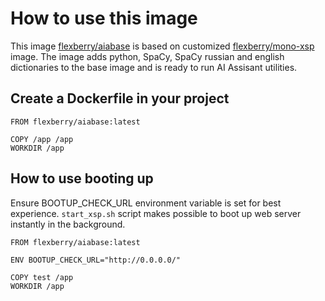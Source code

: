 # How to use this image
This image [flexberry/aiabase](https://hub.docker.com/r/flexberry/aiabase/) is based on customized [flexberry/mono-xsp](https://hub.docker.com/r/flexberry/mono-xsp/) image.
The image adds python, SpaCy, SpaCy russian and english dictionaries to the base image and is ready to run AI Assisant utilities.

## Create a Dockerfile in your project
```
FROM flexberry/aiabase:latest

COPY /app /app
WORKDIR /app
```

## How to use booting up
Ensure BOOTUP_CHECK_URL environment variable is set for best experience. `start_xsp.sh` script makes possible to boot up web server instantly in the background.
```
FROM flexberry/aiabase:latest

ENV BOOTUP_CHECK_URL="http://0.0.0.0/"

COPY test /app
WORKDIR /app
```